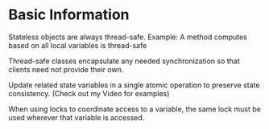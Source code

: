 # Basic Information


 Stateless objects are always thread-safe. 
    Example: A method computes based on all local variables is thread-safe
    
 Thread-safe classes encapsulate any needed synchronization so that clients need not provide their own.

 Update related state variables in a single atomic operation to preserve state consistency. (Check out my Video for examples)

 When using locks to coordinate access to a variable, the same lock must be used wherever that variable is accessed.
 
 
